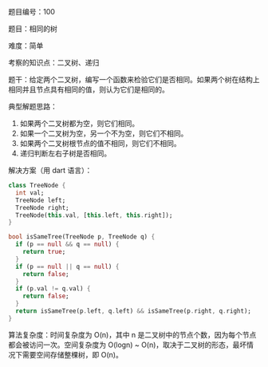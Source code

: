题目编号：100

题目：相同的树

难度：简单

考察的知识点：二叉树、递归

题干：给定两个二叉树，编写一个函数来检验它们是否相同。如果两个树在结构上相同并且节点具有相同的值，则认为它们是相同的。

典型解题思路：

1. 如果两个二叉树都为空，则它们相同。
2. 如果一个二叉树为空，另一个不为空，则它们不相同。
3. 如果两个二叉树根节点的值不相同，则它们不相同。
4. 递归判断左右子树是否相同。

解决方案（用 dart 语言）：

```dart
class TreeNode {
  int val;
  TreeNode left;
  TreeNode right;
  TreeNode(this.val, [this.left, this.right]);
}

bool isSameTree(TreeNode p, TreeNode q) {
  if (p == null && q == null) {
    return true;
  }
  if (p == null || q == null) {
    return false;
  }
  if (p.val != q.val) {
    return false;
  }
  return isSameTree(p.left, q.left) && isSameTree(p.right, q.right);
}
```

算法复杂度：时间复杂度为 O(n)，其中 n 是二叉树中的节点个数，因为每个节点都会被访问一次。空间复杂度为 O(logn) ~ O(n)，取决于二叉树的形态，最坏情况下需要空间存储整棵树，即 O(n)。